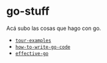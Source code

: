 # go-stuff

Acá subo las cosas que hago con go.

- [`tour-examples`](https://github.com/RaniAgus/go-stuff/tree/tour-examples)
- [`how-to-write-go-code`](https://github.com/RaniAgus/go-stuff/tree/how-to-write-go-code)
- [`effective-go`](https://github.com/RaniAgus/go-stuff/tree/effective-go)
